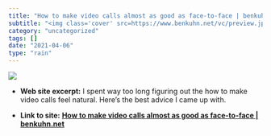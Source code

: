 ```yaml
---
title: "How to make video calls almost as good as face-to-face | benkuhn.net"
subtitle: "<img class='cover' src=https://www.benkuhn.net/vc/preview.jpg>"
category: "uncategorized"
tags: []
date: "2021-04-06"
type: "rain"
---
```

<img class="cover" src=https://www.benkuhn.net/vc/preview.jpg>



* **Web site excerpt:** I spent way too long figuring out the how to make video calls feel natural. Here’s the best advice I came up with.

* **Link to site:** **[How to make video calls almost as good as face-to-face | benkuhn.net](https://www.benkuhn.net/vc)**